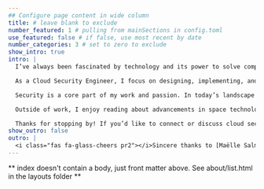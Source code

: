 ```yaml
---
## Configure page content in wide column
title: # leave blank to exclude
number_featured: 1 # pulling from mainSections in config.toml
use_featured: false # if false, use most recent by date
number_categories: 3 # set to zero to exclude
show_intro: true
intro: |
  I’ve always been fascinated by technology and its power to solve complex problems, which naturally led me to pursue a career in cloud and security.

  As a Cloud Security Engineer, I focus on designing, implementing, and securing cloud infrastructure to support modern applications. I’m especially drawn to the automation side of DevOps, where I see opportunities for teams to work more efficiently and effectively. With hands-on experience across AWS, Azure, and GCP, I’m always eager to explore emerging cloud technologies and practices.

  Security is a core part of my work and passion. In today’s landscape of evolving cyber threats, I believe every technology professional should understand cybersecurity fundamentals. I continuously expand my knowledge of the latest threats, defenses, and best practices to help strengthen organisational resilience.

  Outside of work, I enjoy reading about advancements in space technology, programming, and tackling security challenges on platforms like HackTheBox and TryHackMe.

  Thanks for stopping by! If you’d like to connect or discuss cloud security, feel free to reach out. I’d be happy to chat.
show_outro: false
outro: |
  <i class="fas fa-glass-cheers pr2"></i>Sincere thanks to [Maëlle Salmon](https://masalmon.eu/) for her help naming this Hugo theme!
---
```


** index doesn't contain a body, just front matter above.
See about/list.html in the layouts folder **
